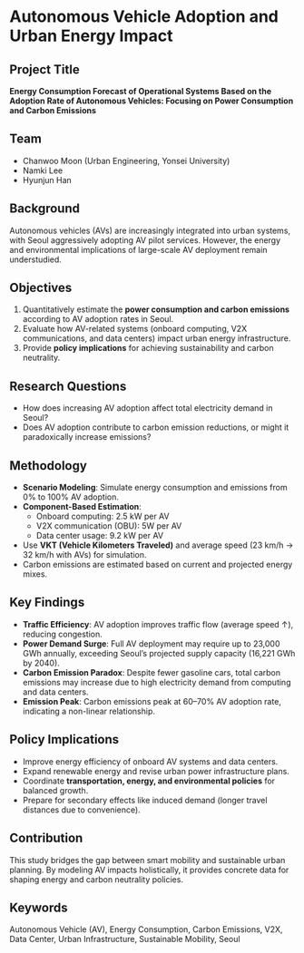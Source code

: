 # Autonomous Vehicle Adoption and Urban Energy Impact

## Project Title
**Energy Consumption Forecast of Operational Systems Based on the Adoption Rate of Autonomous Vehicles: Focusing on Power Consumption and Carbon Emissions**

## Team
- Chanwoo Moon (Urban Engineering, Yonsei University)
- Namki Lee
- Hyunjun Han

## Background
Autonomous vehicles (AVs) are increasingly integrated into urban systems, with Seoul aggressively adopting AV pilot services. However, the energy and environmental implications of large-scale AV deployment remain understudied.

## Objectives
1. Quantitatively estimate the **power consumption and carbon emissions** according to AV adoption rates in Seoul.
2. Evaluate how AV-related systems (onboard computing, V2X communications, and data centers) impact urban energy infrastructure.
3. Provide **policy implications** for achieving sustainability and carbon neutrality.

## Research Questions
- How does increasing AV adoption affect total electricity demand in Seoul?
- Does AV adoption contribute to carbon emission reductions, or might it paradoxically increase emissions?

## Methodology
- **Scenario Modeling**: Simulate energy consumption and emissions from 0% to 100% AV adoption.
- **Component-Based Estimation**:
  - Onboard computing: 2.5 kW per AV
  - V2X communication (OBU): 5W per AV
  - Data center usage: 9.2 kW per AV
- Use **VKT (Vehicle Kilometers Traveled)** and average speed (23 km/h → 32 km/h with AVs) for simulation.
- Carbon emissions are estimated based on current and projected energy mixes.

## Key Findings
- **Traffic Efficiency**: AV adoption improves traffic flow (average speed ↑), reducing congestion.
- **Power Demand Surge**: Full AV deployment may require up to 23,000 GWh annually, exceeding Seoul’s projected supply capacity (16,221 GWh by 2040).
- **Carbon Emission Paradox**: Despite fewer gasoline cars, total carbon emissions may increase due to high electricity demand from computing and data centers.
- **Emission Peak**: Carbon emissions peak at 60–70% AV adoption rate, indicating a non-linear relationship.

## Policy Implications
- Improve energy efficiency of onboard AV systems and data centers.
- Expand renewable energy and revise urban power infrastructure plans.
- Coordinate **transportation, energy, and environmental policies** for balanced growth.
- Prepare for secondary effects like induced demand (longer travel distances due to convenience).

## Contribution
This study bridges the gap between smart mobility and sustainable urban planning. By modeling AV impacts holistically, it provides concrete data for shaping energy and carbon neutrality policies.

## Keywords
Autonomous Vehicle (AV), Energy Consumption, Carbon Emissions, V2X, Data Center, Urban Infrastructure, Sustainable Mobility, Seoul
